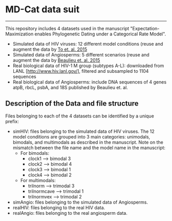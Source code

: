 # MD-Cat data suit
---
This repository includes 4 datasets used in the manuscript "Expectation-Maximization enables Phylogenetic Dating under a Categorical Rate Model".
* Simulated data of HIV viruses: 12 different model conditions (reuse and augment the data by [To et. al. 2015](https://datadryad.org/stash/dataset/doi:10.5061/dryad.968t3)
* Simulated data of Angiosperms: 5 different scenarios (reuse and augment the data by [Beaulieu et. al. 2015](https://datadryad.org/stash/dataset/doi:10.5061/dryad.629sc)
* Real biological data of HIV-1 M group (subtypes A-L): downloaded from LANL [http://www.hiv.lanl.gov/], filtered and subsampled to 1104 sequences
* Real biological data of Angiosperms: include DNA sequences of 4 genes atpB, rbcL, psbA, and 18S published by Beaulieu et. al. 

## Description of the Data and file structure
Files belonging to each of the 4 datasets can be identified by a unique prefix:
* simHIV: files belonging to the simulated data of HIV viruses. The 12 model conditions are grouped into 3 main categories: unimodals, bimodals, and multimodals as described in the manuscript.
Note on the mismatch between the file name and the model name in the manuscript:
    * For bimodals:
        * clock1 --> bimodal 3
        * clock2 --> bimodal 4
        * clock3 --> bimodal 1
        * clock4 --> bimodal 2
    * For multimodals:
        * trilnorm --> trimodal 3
        * trilnormcave --> trimodal 1
        * trilnormvex --> trimodal 2
* simAngio: files belonging to the simulated data of Angiosperms.
* realHIV: files belonging to the real HIV data.
* realAngio: files belonging to the real angiosperm data.
